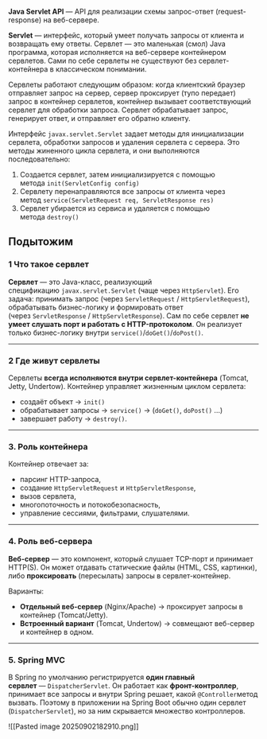 **Java Servlet API** — API для реализации схемы запрос-ответ (request-response) на веб-сервере.

**Servlet** — интерфейс, который умеет получать запросы от клиента и возвращать ему ответы. Сервлет — это маленькая (смол) Java программа, которая исполняется на веб-сервере контейнером сервлетов. Сами по себе сервлеты не существуют без сервлет-контейнера в классическом понимании. 

Сервлеты работают следующим образом: когда клиентский браузер отправляет запрос на сервер, сервер проксирует (тупо передает) запрос в контейнер сервлетов, контейнер вызывает соответствующий сервлет для обработки запроса. Сервлет обрабатывает запрос, генерирует ответ, и отправляет его обратно клиенту. 

Интерфейс `javax.servlet.Servlet` задает методы для инициализации сервлета, обработки запросов и удаления сервлета с сервера. Это методы жиненного цикла сервлета, и они выполняются последовательно:

1. Создается сервлет, затем инициализируется с помощью метода `init(ServletConfig config)`
2. Сервлету перенаправляются все запросы от клиента через метод `service(ServletRequest req, ServletResponse res)`
3. Сервлет убирается из сервиса и удаляется с помощью метода `destroy()`

## Подытожим

### 1 Что такое сервлет

**Сервлет** — это Java-класс, реализующий спецификацию `javax.servlet.Servlet` (чаще через `HttpServlet`). Его задача: принимать запрос (через `ServletRequest` / `HttpServletRequest`), обрабатывать бизнес-логику и формировать ответ (через `ServletResponse` / `HttpServletResponse`). Сам по себе сервлет **не умеет слушать порт и работать с HTTP-протоколом**. Он реализует только бизнес-логику внутри `service()`/`doGet()`/`doPost()`.

---

### 2 Где живут сервлеты

Сервлеты **всегда исполняются внутри сервлет-контейнера** (Tomcat, Jetty, Undertow). Контейнер управляет жизненным циклом сервлета:
- создаёт объект → `init()`
- обрабатывает запросы → `service()` → (`doGet()`, `doPost()` …)
- завершает работу → `destroy()`.

---

### 3. Роль контейнера

Контейнер отвечает за:
- парсинг HTTP-запроса,
- создание `HttpServletRequest` и `HttpServletResponse`,
- вызов сервлета,
- многопоточность и потокобезопасность,
- управление сессиями, фильтрами, слушателями.

---

### 4. Роль веб-сервера

**Веб-сервер** — это компонент, который слушает TCP-порт и принимает HTTP(S). Он может отдавать статические файлы (HTML, CSS, картинки), либо **проксировать** (пересылать) запросы в сервлет-контейнер.

Варианты:
- **Отдельный веб-сервер** (Nginx/Apache) → проксирует запросы в контейнер (Tomcat/Jetty).
- **Встроенный вариант** (Tomcat, Undertow) → совмещают веб-сервер и контейнер в одном.

---

### 5. Spring MVC

В Spring по умолчанию регистрируется **один главный сервлет** — `DispatcherServlet`. Он работает как **фронт-контроллер**, принимает все запросы и внутри Spring решает, какой `@Controller`метод вызвать. Поэтому в приложении на Spring Boot обычно один сервлет (`DispatcherServlet`), но за ним скрывается множество контроллеров.


![[Pasted image 20250902182910.png]]
